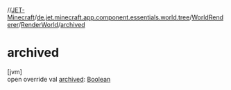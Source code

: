 //[JET-Minecraft](../../../../index.md)/[de.jet.minecraft.app.component.essentials.world.tree](../../index.md)/[WorldRenderer](../index.md)/[RenderWorld](index.md)/[archived](archived.md)

# archived

[jvm]\
open override val [archived](archived.md): [Boolean](https://kotlinlang.org/api/latest/jvm/stdlib/kotlin/-boolean/index.html)
